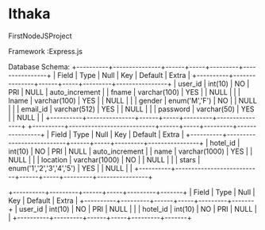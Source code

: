# Ithaka
FirstNodeJSProject

Framework :Express.js

Database Schema:
+----------+---------------+------+-----+---------+----------------+
| Field    | Type          | Null | Key | Default | Extra          |
+----------+---------------+------+-----+---------+----------------+
| user_id  | int(10)       | NO   | PRI | NULL    | auto_increment |
| fname    | varchar(100)  | YES  |     | NULL    |                |
| lname    | varchar(100)  | YES  |     | NULL    |                |
| gender   | enum('M','F') | NO   |     | NULL    |                |
| email_id | varchar(512)  | YES  |     | NULL    |                |
| password | varchar(50)   | YES  |     | NULL    |                |
+----------+---------------+------+-----+---------+----------------+
+----------+---------------------------+------+-----+---------+----------------+
| Field    | Type                      | Null | Key | Default | Extra          |
+----------+---------------------------+------+-----+---------+----------------+
| hotel_id | int(10)                   | NO   | PRI | NULL    | auto_increment |
| name     | varchar(1000)             | YES  |     | NULL    |                |
| location | varchar(1000)             | NO   |     | NULL    |                |
| stars    | enum('1','2','3','4','5') | YES  |     | NULL    |                |
+----------+---------------------------+------+-----+---------+----------------+

+----------+---------+------+-----+---------+-------+
| Field    | Type    | Null | Key | Default | Extra |
+----------+---------+------+-----+---------+-------+
| user_id  | int(10) | NO   | PRI | NULL    |       |
| hotel_id | int(10) | NO   | PRI | NULL    |       |
+----------+---------+------+-----+---------+-------+
